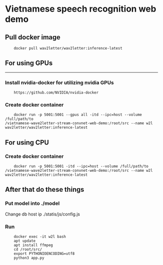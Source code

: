 # Vietnamese speech recognition web demo

## Pull docker image
```
    docker pull wav2letter/wav2letter:inference-latest
```
## For using GPUs
---
### Install nvidia-docker for utilizing nvidia GPUs
```
    https://github.com/NVIDIA/nvidia-docker
```
### Create docker container
```
    docker run -p 5001:5001 --gpus all -itd --ipc=host --volume /full/path/to
/vietnamese-wave2letter-stream-convnet-web-demo:/root/src --name w2l wav2letter/wav2letter:inference-latest
```
## For using CPU
### Create docker container
```
    docker run -p 5001:5001 -itd --ipc=host --volume /full/path/to
/vietnamese-wave2letter-stream-convnet-web-demo:/root/src --name w2l wav2letter/wav2letter:inference-latest
```
## After that do these things
### Put model into ./model
Change db host ip ./statis/js/config.js
### Run
```
    docker exec -it w2l bash
    apt update
    apt install ffmpeg
    cd /root/src/
    export PYTHONIOENCODING=utf8
    python3 app.py
```